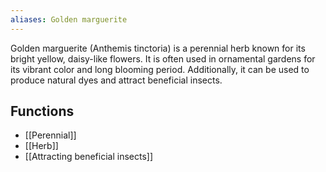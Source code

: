 ```yaml
---
aliases: Golden marguerite
---
```

Golden marguerite (Anthemis tinctoria) is a perennial herb known for its bright yellow, daisy-like flowers. It is often used in ornamental gardens for its vibrant color and long blooming period. Additionally, it can be used to produce natural dyes and attract beneficial insects.
## Functions
- [[Perennial]]
- [[Herb]]
- [[Attracting beneficial insects]]